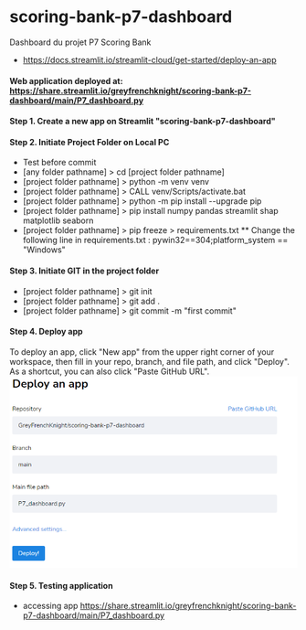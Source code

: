 # scoring-bank-p7-dashboard
Dashboard du projet P7 Scoring Bank
* https://docs.streamlit.io/streamlit-cloud/get-started/deploy-an-app
#### Web application deployed at: https://share.streamlit.io/greyfrenchknight/scoring-bank-p7-dashboard/main/P7_dashboard.py

#### Step 1. Create a new app on Streamlit "scoring-bank-p7-dashboard"

#### Step 2. Initiate Project Folder on Local PC
* Test before commit
* [any folder pathname] > cd [project folder pathname]
* [project folder pathname] > python -m venv venv
* [project folder pathname] > CALL venv/Scripts/activate.bat
* [project folder pathname] > python -m pip install --upgrade pip
* [project folder pathname] > pip install numpy pandas streamlit shap matplotlib seaborn
* [project folder pathname] > pip freeze > requirements.txt
** Change the following line in requirements.txt : pywin32==304;platform_system == "Windows"

#### Step 3. Initiate GIT in the project folder
* [project folder pathname] > git init
* [project folder pathname] > git add .
* [project folder pathname] > git commit -m "first commit"

#### Step 4. Deploy app
To deploy an app, click "New app" from the upper right corner of your workspace, then fill in your repo, branch, and file path, and click "Deploy". As a shortcut, you can also click "Paste GitHub URL".
![deployment_streamlit](https://github.com/GreyFrenchKnight/scoring-bank-p7-dashboard/blob/f0df22a5040b12fc0506d47cf5d2a262e201c95d/streamlit_deployment.PNG)

#### Step 5. Testing application
* accessing app https://share.streamlit.io/greyfrenchknight/scoring-bank-p7-dashboard/main/P7_dashboard.py
